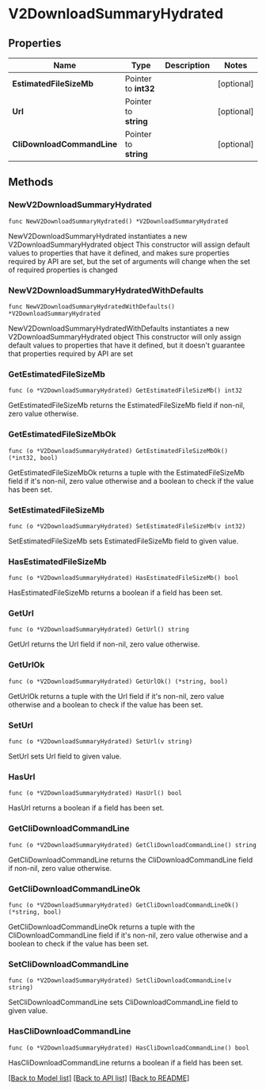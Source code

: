 # V2DownloadSummaryHydrated

## Properties

Name | Type | Description | Notes
------------ | ------------- | ------------- | -------------
**EstimatedFileSizeMb** | Pointer to **int32** |  | [optional] 
**Url** | Pointer to **string** |  | [optional] 
**CliDownloadCommandLine** | Pointer to **string** |  | [optional] 

## Methods

### NewV2DownloadSummaryHydrated

`func NewV2DownloadSummaryHydrated() *V2DownloadSummaryHydrated`

NewV2DownloadSummaryHydrated instantiates a new V2DownloadSummaryHydrated object
This constructor will assign default values to properties that have it defined,
and makes sure properties required by API are set, but the set of arguments
will change when the set of required properties is changed

### NewV2DownloadSummaryHydratedWithDefaults

`func NewV2DownloadSummaryHydratedWithDefaults() *V2DownloadSummaryHydrated`

NewV2DownloadSummaryHydratedWithDefaults instantiates a new V2DownloadSummaryHydrated object
This constructor will only assign default values to properties that have it defined,
but it doesn't guarantee that properties required by API are set

### GetEstimatedFileSizeMb

`func (o *V2DownloadSummaryHydrated) GetEstimatedFileSizeMb() int32`

GetEstimatedFileSizeMb returns the EstimatedFileSizeMb field if non-nil, zero value otherwise.

### GetEstimatedFileSizeMbOk

`func (o *V2DownloadSummaryHydrated) GetEstimatedFileSizeMbOk() (*int32, bool)`

GetEstimatedFileSizeMbOk returns a tuple with the EstimatedFileSizeMb field if it's non-nil, zero value otherwise
and a boolean to check if the value has been set.

### SetEstimatedFileSizeMb

`func (o *V2DownloadSummaryHydrated) SetEstimatedFileSizeMb(v int32)`

SetEstimatedFileSizeMb sets EstimatedFileSizeMb field to given value.

### HasEstimatedFileSizeMb

`func (o *V2DownloadSummaryHydrated) HasEstimatedFileSizeMb() bool`

HasEstimatedFileSizeMb returns a boolean if a field has been set.

### GetUrl

`func (o *V2DownloadSummaryHydrated) GetUrl() string`

GetUrl returns the Url field if non-nil, zero value otherwise.

### GetUrlOk

`func (o *V2DownloadSummaryHydrated) GetUrlOk() (*string, bool)`

GetUrlOk returns a tuple with the Url field if it's non-nil, zero value otherwise
and a boolean to check if the value has been set.

### SetUrl

`func (o *V2DownloadSummaryHydrated) SetUrl(v string)`

SetUrl sets Url field to given value.

### HasUrl

`func (o *V2DownloadSummaryHydrated) HasUrl() bool`

HasUrl returns a boolean if a field has been set.

### GetCliDownloadCommandLine

`func (o *V2DownloadSummaryHydrated) GetCliDownloadCommandLine() string`

GetCliDownloadCommandLine returns the CliDownloadCommandLine field if non-nil, zero value otherwise.

### GetCliDownloadCommandLineOk

`func (o *V2DownloadSummaryHydrated) GetCliDownloadCommandLineOk() (*string, bool)`

GetCliDownloadCommandLineOk returns a tuple with the CliDownloadCommandLine field if it's non-nil, zero value otherwise
and a boolean to check if the value has been set.

### SetCliDownloadCommandLine

`func (o *V2DownloadSummaryHydrated) SetCliDownloadCommandLine(v string)`

SetCliDownloadCommandLine sets CliDownloadCommandLine field to given value.

### HasCliDownloadCommandLine

`func (o *V2DownloadSummaryHydrated) HasCliDownloadCommandLine() bool`

HasCliDownloadCommandLine returns a boolean if a field has been set.


[[Back to Model list]](../README.md#documentation-for-models) [[Back to API list]](../README.md#documentation-for-api-endpoints) [[Back to README]](../README.md)


